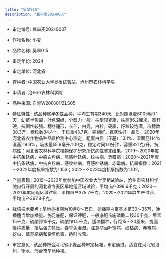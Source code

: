 ```yaml
---
title: "吴旱015"
description: "冀审麦20249007"
---
```

* 审定编号:  冀审麦20249007

*  作物名称:  小麦

*  品种名称:  吴旱015

*  审定年份:  2024

*  审定单位:  河北省

* 育种者:  中国农业大学吴桥试验站、沧州市农林科学院

*  申请者:  沧州市农林科学院

*  品种来源:  自育W200301/ZLS05

*  特征特性 : 
该品种属半冬性品种，平均生育期240天，比对照沧麦6005晚0.1天，幼苗半匍匐，叶色深绿，分蘖力一般。株型较紧凑，株高86.2厘米，茎秆硬，抗倒性较强。穗纺锤形，长芒，白壳，白粒，硬质，籽粒较饱满。亩穗数38.3万，穗粒数34.4个，千粒重43.7克。熟相好。抗寒性好。品质：2020年河北省农作物品种品质检测中心测定，粗蛋白质（干基）13.1%，湿面筋(14%湿基)19.9%，吸水量55.6毫升/100克，稳定时间1.0分钟，容重821克/升。抗病性：河北省农林科学院植物保护研究所抗病性鉴定结果，2019～2020年度中抗条锈病，中感白粉病，高感叶锈病、纹枯病、赤霉病；2020～2021年度中抗条锈病，中抗白粉病，感纹枯病，高感叶锈病、赤霉病。抗旱指数：2021～2022年度抗旱指数为1.153；2022～2023年度抗旱指数为1.102。
 
*  产量表现 : 
2019～2020年度参加中国农业大学吴桥试验站、沧州市农林科学院自行开展的河北省冬麦区旱地组区域试验，平均亩产398.6千克；2020～2021年度同组区域试验，平均亩产375.7千克。2020～2021年度生产试验，平均亩产367.8千克。

*  栽培技术要点 : 
旱地适播期为10月8～15日，适播期内亩基本苗30～35万，晚播适当增加播量。施足底肥，保证钾肥，一般底肥亩施磷酸二铵30千克、尿素15千克、硫酸钾15千克，硫酸锌1.5千克。适墒播种，行距15～20厘米，提高播种质量，播后强力镇压。春季免灌溉。注意防治叶锈病、纹枯病、赤霉病、蚜虫、茎基腐病和杂草危害，适时收获。

*  审定意见 : 
该品种符合河北省小麦品种审定标准，审定通过。适宜在河北省沧州、衡水、邢台市旱地种植。
